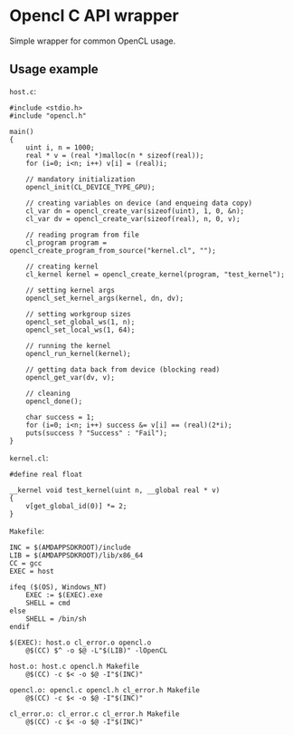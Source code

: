 Opencl C API wrapper
==============
Simple wrapper for common OpenCL usage.

Usage example
--------------

`host.c`:

    #include <stdio.h>
    #include "opencl.h"
    
    main()
    {
    	uint i, n = 1000;
    	real * v = (real *)malloc(n * sizeof(real));
    	for (i=0; i<n; i++) v[i] = (real)i;
    	
    	// mandatory initialization
    	opencl_init(CL_DEVICE_TYPE_GPU);
    	
    	// creating variables on device (and enqueing data copy)
    	cl_var dn = opencl_create_var(sizeof(uint), 1, 0, &n);
    	cl_var dv = opencl_create_var(sizeof(real), n, 0, v);
    	
    	// reading program from file
    	cl_program program = opencl_create_program_from_source("kernel.cl", "");
    	
    	// creating kernel
    	cl_kernel kernel = opencl_create_kernel(program, "test_kernel");
    	
    	// setting kernel args
    	opencl_set_kernel_args(kernel, dn, dv);
    	
    	// setting workgroup sizes
    	opencl_set_global_ws(1, n);
    	opencl_set_local_ws(1, 64);
    	
    	// running the kernel
    	opencl_run_kernel(kernel);
    	
    	// getting data back from device (blocking read)
    	opencl_get_var(dv, v);
    	
    	// cleaning
    	opencl_done();
    	
    	char success = 1;
    	for (i=0; i<n; i++) success &= v[i] == (real)(2*i);
    	puts(success ? "Success" : "Fail");
    }

`kernel.cl`:
    
    #define real float
    
    __kernel void test_kernel(uint n, __global real * v)
    {
    	v[get_global_id(0)] *= 2;
    }

`Makefile`:

    INC = $(AMDAPPSDKROOT)/include
    LIB = $(AMDAPPSDKROOT)/lib/x86_64
    CC = gcc
    EXEC = host
    
    ifeq ($(OS), Windows_NT)
    	EXEC := $(EXEC).exe
    	SHELL = cmd
    else
    	SHELL = /bin/sh
    endif
    
    $(EXEC): host.o cl_error.o opencl.o
    	@$(CC) $^ -o $@ -L"$(LIB)" -lOpenCL
    
    host.o: host.c opencl.h Makefile
    	@$(CC) -c $< -o $@ -I"$(INC)"
    
    opencl.o: opencl.c opencl.h cl_error.h Makefile
    	@$(CC) -c $< -o $@ -I"$(INC)"
    
    cl_error.o: cl_error.c cl_error.h Makefile
    	@$(CC) -c $< -o $@ -I"$(INC)"
